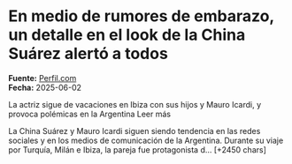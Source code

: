 # En medio de rumores de embarazo, un detalle en el look de la China Suárez alertó a todos

**Fuente:** [Perfil.com](https://caras.perfil.com/noticias/celebridades/medio-rumores-embarazo-detalle-look-china-suarez-alerto-todos.phtml)  
**Fecha:** 2025-06-02

La actriz sigue de vacaciones en Ibiza con sus hijos y Mauro Icardi, y provoca polémicas en la Argentina Leer más

La China Suárez y Mauro Icardi siguen siendo tendencia en las redes sociales y en los medios de comunicación de la Argentina. Durante su viaje por Turquía, Milán e Ibiza, la pareja fue protagonista d… [+2450 chars]

